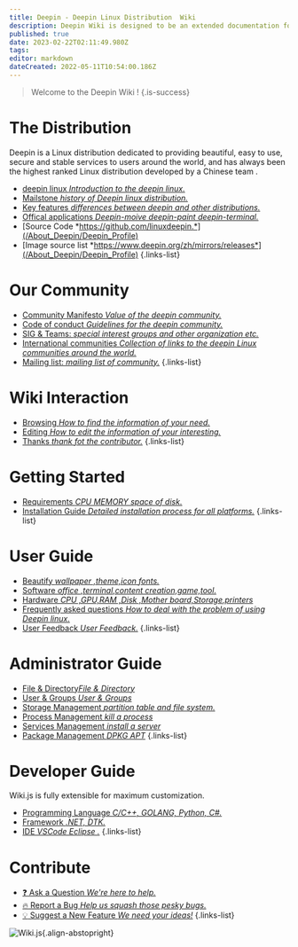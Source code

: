 ```yaml
---
title: Deepin - Deepin Linux Distribution  Wiki
description: Deepin Wiki is designed to be an extended documentation for end users and developers.
published: true
date: 2023-02-22T02:11:49.980Z
tags: 
editor: markdown
dateCreated: 2022-05-11T10:54:00.186Z
---
```


> Welcome to the Deepin Wiki !
{.is-success}

# The Distribution

Deepin is a Linux distribution dedicated to providing beautiful, easy to use, secure and stable services to users around the world, and has always been the highest ranked Linux distribution developed by a Chinese team .

- [deepin linux *Introduction to the deepin linux.*](/About_Deepin/Deepin_Profile)
- [Mailstone *history of Deepin linux distribution.*](/About_Deepin/Deepin_Profile)
- [Key features *differences between deepin and other distributions.*](/About_Deepin/Deepin_Profile)
- [Offical applications *Deepin-moive deepin-paint deepin-terminal.*](/About_Deepin/Deepin_Profile)
- [Source Code *https://github.com/linuxdeepin.*](/About_Deepin/Deepin_Profile)
- [Image source list *https://www.deepin.org/zh/mirrors/releases*](/About_Deepin/Deepin_Profile)
{.links-list}

# Our Community

- [Community Manifesto *Value of the deepin community.*](/about_deepin/deepin_community)
- [Code of conduct *Guidelines for the deepin community.*](/about_deepin/deepin_community)
- [SIG & Teams: *special interest groups and other organization  etc.*](/about_deepin/deepin_community)
- [International communities *Collection of links to the deepin Linux communities around the world.*](/about_deepin/deepin_community)
- [Mailing list: *mailing list of community.*](/about_deepin/deepin_community)
{.links-list}

# Wiki Interaction

- [Browsing *How to find the information of your need.*](/about_deepin/deepin_wiki)
- [Editing *How to edit the information of your interesting.*](/about_deepin/edit_help)
- [Thanks *thank fot the contributor.*](/about_deepin/deepin_wiki)
{.links-list}

# Getting Started

- [Requirements *CPU MEMORY space of disk.*](/installation/installation_requirements)
- [Installation Guide *Detailed installation process for all platforms.*](/installation/native_install)
{.links-list}

# User Guide

- [Beautify *wallpaper ,theme,icon fonts.*](/system_management/personalization)
- [Software *office ,terminal,content creation,game,tool.*](/Software/software_list)
- [Hardware *CPU ,GPU,RAM ,Disk ,Mother board,Storage,printers*](/hardware/Introduction_to_hardware)
- [Frequently asked questions *How to deal with the problem of using Deepin linux.*](/About_Deepin/Deepin_FAQ)
- [User Feedback *User Feedback.*](https://bbs.deepin.org/en)
{.links-list}

# Administrator Guide

- [File & Directory*File & Directory*](/system_management/configuration/file_and_directory)
- [User & Groups *User & Groups*](/system_management/configuration/user_and_group)
- [Storage Management *partition table and file system.*](/system_management/storage_management)
- [Process Management *kill a process*](/system_management/process_management)
- [Services Management *install a server*](/system_management/service_management)
- [Package Management *DPKG APT*](/system_management/package_management)
{.links-list}

# Developer Guide

Wiki.js is fully extensible for maximum customization.

- [Programming Language *C/C++, GOLANG, Python, C#.*](/development/programming_language/markdown)
- [Framework *.NET,  DTK.*](/development/framework/dotnet)
- [IDE *VSCode  Eclipse .*](/development/ide/vscode)
{.links-list}

# Contribute
- [:question: Ask a Question *We're here to help.*](https://github.com/linuxdeepin/developer-center)
- [:fire: Report a Bug *Help us squash those pesky bugs.*](https://github.com/linuxdeepin/developer-center)
- [:bulb: Suggest a New Feature *We need your ideas!*](https://github.com/linuxdeepin/developer-center)
{.links-list}

![Wiki.js](https://static.requarks.io/logo/wikijs-butterfly.svg){.align-abstopright}